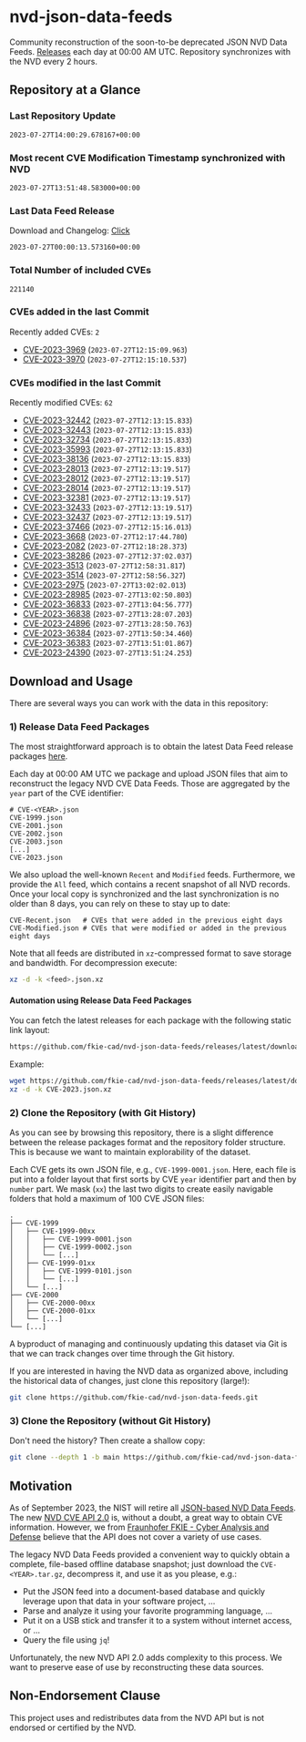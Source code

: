# nvd-json-data-feeds

Community reconstruction of the soon-to-be deprecated JSON NVD Data Feeds. 
[Releases](https://github.com/fkie-cad/nvd-json-data-feeds/releases/latest) each day at 00:00 AM UTC.
Repository synchronizes with the NVD every 2 hours.

## Repository at a Glance

### Last Repository Update

```plain
2023-07-27T14:00:29.678167+00:00
```

### Most recent CVE Modification Timestamp synchronized with NVD

```plain
2023-07-27T13:51:48.583000+00:00
```

### Last Data Feed Release

Download and Changelog: [Click](https://github.com/fkie-cad/nvd-json-data-feeds/releases/latest)

```plain
2023-07-27T00:00:13.573160+00:00
```

### Total Number of included CVEs

```plain
221140
```

### CVEs added in the last Commit

Recently added CVEs: `2`

* [CVE-2023-3969](CVE-2023/CVE-2023-39xx/CVE-2023-3969.json) (`2023-07-27T12:15:09.963`)
* [CVE-2023-3970](CVE-2023/CVE-2023-39xx/CVE-2023-3970.json) (`2023-07-27T12:15:10.537`)


### CVEs modified in the last Commit

Recently modified CVEs: `62`

* [CVE-2023-32442](CVE-2023/CVE-2023-324xx/CVE-2023-32442.json) (`2023-07-27T12:13:15.833`)
* [CVE-2023-32443](CVE-2023/CVE-2023-324xx/CVE-2023-32443.json) (`2023-07-27T12:13:15.833`)
* [CVE-2023-32734](CVE-2023/CVE-2023-327xx/CVE-2023-32734.json) (`2023-07-27T12:13:15.833`)
* [CVE-2023-35993](CVE-2023/CVE-2023-359xx/CVE-2023-35993.json) (`2023-07-27T12:13:15.833`)
* [CVE-2023-38136](CVE-2023/CVE-2023-381xx/CVE-2023-38136.json) (`2023-07-27T12:13:15.833`)
* [CVE-2023-28013](CVE-2023/CVE-2023-280xx/CVE-2023-28013.json) (`2023-07-27T12:13:19.517`)
* [CVE-2023-28012](CVE-2023/CVE-2023-280xx/CVE-2023-28012.json) (`2023-07-27T12:13:19.517`)
* [CVE-2023-28014](CVE-2023/CVE-2023-280xx/CVE-2023-28014.json) (`2023-07-27T12:13:19.517`)
* [CVE-2023-32381](CVE-2023/CVE-2023-323xx/CVE-2023-32381.json) (`2023-07-27T12:13:19.517`)
* [CVE-2023-32433](CVE-2023/CVE-2023-324xx/CVE-2023-32433.json) (`2023-07-27T12:13:19.517`)
* [CVE-2023-32437](CVE-2023/CVE-2023-324xx/CVE-2023-32437.json) (`2023-07-27T12:13:19.517`)
* [CVE-2023-37466](CVE-2023/CVE-2023-374xx/CVE-2023-37466.json) (`2023-07-27T12:15:16.013`)
* [CVE-2023-3668](CVE-2023/CVE-2023-36xx/CVE-2023-3668.json) (`2023-07-27T12:17:44.780`)
* [CVE-2023-2082](CVE-2023/CVE-2023-20xx/CVE-2023-2082.json) (`2023-07-27T12:18:28.373`)
* [CVE-2023-38286](CVE-2023/CVE-2023-382xx/CVE-2023-38286.json) (`2023-07-27T12:37:02.037`)
* [CVE-2023-3513](CVE-2023/CVE-2023-35xx/CVE-2023-3513.json) (`2023-07-27T12:58:31.817`)
* [CVE-2023-3514](CVE-2023/CVE-2023-35xx/CVE-2023-3514.json) (`2023-07-27T12:58:56.327`)
* [CVE-2023-2975](CVE-2023/CVE-2023-29xx/CVE-2023-2975.json) (`2023-07-27T13:02:02.013`)
* [CVE-2023-28985](CVE-2023/CVE-2023-289xx/CVE-2023-28985.json) (`2023-07-27T13:02:50.803`)
* [CVE-2023-36833](CVE-2023/CVE-2023-368xx/CVE-2023-36833.json) (`2023-07-27T13:04:56.777`)
* [CVE-2023-36838](CVE-2023/CVE-2023-368xx/CVE-2023-36838.json) (`2023-07-27T13:28:07.203`)
* [CVE-2023-24896](CVE-2023/CVE-2023-248xx/CVE-2023-24896.json) (`2023-07-27T13:28:50.763`)
* [CVE-2023-36384](CVE-2023/CVE-2023-363xx/CVE-2023-36384.json) (`2023-07-27T13:50:34.460`)
* [CVE-2023-36383](CVE-2023/CVE-2023-363xx/CVE-2023-36383.json) (`2023-07-27T13:51:01.867`)
* [CVE-2023-24390](CVE-2023/CVE-2023-243xx/CVE-2023-24390.json) (`2023-07-27T13:51:24.253`)


## Download and Usage

There are several ways you can work with the data in this repository:

### 1) Release Data Feed Packages

The most straightforward approach is to obtain the latest Data Feed release packages [here](https://github.com/fkie-cad/nvd-json-data-feeds/releases/latest).

Each day at 00:00 AM UTC we package and upload JSON files that aim to reconstruct the legacy NVD CVE Data Feeds.
Those are aggregated by the `year` part of the CVE identifier:

```
# CVE-<YEAR>.json
CVE-1999.json
CVE-2001.json
CVE-2002.json
CVE-2003.json
[...]
CVE-2023.json
```

We also upload the well-known `Recent` and `Modified` feeds.
Furthermore, we provide the `All` feed, which contains a recent snapshot of all NVD records.
Once your local copy is synchronized and the last synchronization is no older than 8 days, you can rely on these to stay up to date:

```plain
CVE-Recent.json   # CVEs that were added in the previous eight days
CVE-Modified.json # CVEs that were modified or added in the previous eight days
```

Note that all feeds are distributed in `xz`-compressed format to save storage and bandwidth.
For decompression execute:

```sh
xz -d -k <feed>.json.xz
```


#### Automation using Release Data Feed Packages

You can fetch the latest releases for each package with the following static link layout:

```sh
https://github.com/fkie-cad/nvd-json-data-feeds/releases/latest/download/CVE-<YEAR>.json.xz
```

Example:

```sh
wget https://github.com/fkie-cad/nvd-json-data-feeds/releases/latest/download/CVE-2023.json.xz
xz -d -k CVE-2023.json.xz
```

### 2) Clone the Repository (with Git History)

As you can see by browsing this repository, there is a slight difference between the release packages format and the repository folder structure.
This is because we want to maintain explorability of the dataset.

Each CVE gets its own JSON file, e.g., `CVE-1999-0001.json`.
Here, each file is put into a folder layout that first sorts by CVE `year` identifier part and then by `number` part.
We mask (`xx`) the last two digits to create easily navigable folders that hold a maximum of 100 CVE JSON files:

```plain
.
├── CVE-1999
│   ├── CVE-1999-00xx
│   │   ├── CVE-1999-0001.json
│   │   ├── CVE-1999-0002.json
│   │   └── [...]
│   ├── CVE-1999-01xx
│   │   ├── CVE-1999-0101.json
│   │   └── [...]
│   └── [...]
├── CVE-2000
│   ├── CVE-2000-00xx
│   ├── CVE-2000-01xx
│   └── [...]
└── [...]
```

A byproduct of managing and continuously updating this dataset via Git is that we can track changes over time through the Git history.

If you are interested in having the NVD data as organized above, including the historical data of changes, just clone this repository (large!):

```sh
git clone https://github.com/fkie-cad/nvd-json-data-feeds.git
```

### 3) Clone the Repository (without Git History)

Don't need the history? Then create a shallow copy:

```sh
git clone --depth 1 -b main https://github.com/fkie-cad/nvd-json-data-feeds.git
```

## Motivation

As of September 2023, the NIST will retire all [JSON-based NVD Data Feeds](https://nvd.nist.gov/vuln/data-feeds#divRetirementBanner-1).
The new [NVD CVE API 2.0](https://nvd.nist.gov/developers/vulnerabilities) is, without a doubt, a great way to obtain CVE information.
However, we from [Fraunhofer FKIE - Cyber Analysis and Defense](https://www.fkie.fraunhofer.de/en/departments/cad.html) believe that the API does not cover a variety of use cases.

The legacy NVD Data Feeds provided a convenient way to quickly obtain a complete, file-based offline database snapshot; just download the `CVE-<YEAR>.tar.gz`, decompress it, and use it as you please, e.g.:

* Put the JSON feed into a document-based database and quickly leverage upon that data in your software project, ...
* Parse and analyze it using your favorite programming language, ...
* Put it on a USB stick and transfer it to a system without internet access, or ...
* Query the file using `jq`!

Unfortunately, the new NVD API 2.0 adds complexity to this process.
We want to preserve ease of use by reconstructing these data sources.

## Non-Endorsement Clause

This project uses and redistributes data from the NVD API but is not endorsed or certified by the NVD.